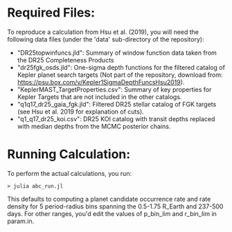 # Required Files:
To reproduce a calculation from Hsu et al. (2019), you will need the following data files (under the 'data' sub-directory of the repository):
* "DR25topwinfuncs.jld": Summary of window function data taken from the DR25 Completeness Products
* "dr25fgk_osds.jld": One-sigma depth functions for the filtered catalog of Kepler planet search targets (Not part of the repository, download from: https://psu.box.com/v/Kepler1SigmaDepthFuncsHsu2019).
* "KeplerMAST_TargetProperties.csv": Summary of key properties for Kepler Targets that are not included in the other catalogs.
* "q1q17_dr25_gaia_fgk.jld": Filtered DR25 stellar catalog of FGK targets (see Hsu et al. 2019 for explanation of cuts).
* "q1_q17_dr25_koi.csv": DR25 KOI catalog with transit depths replaced with median depths from the MCMC posterior chains.

# Running Calculation:
To perform the actual calculations, you run:
```
> julia abc_run.jl
```

This defaults to computing a planet candidate occurrence rate and rate density for 5 period-radius bins spanning the 0.5-1.75 R_Earth and 237-500 days.
For other ranges, you'd edit the values of p_bin_lim and r_bin_lim in param.in.